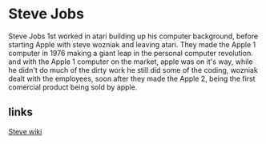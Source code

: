 # Steve Jobs

Steve Jobs 1st worked in atari building up his computer background, before starting Apple with steve wozniak and leaving atari. They made the Apple 1 computer in 1976 making a giant leap in the personal computer revolution. and with the Apple 1 computer on the market, apple was on it's way, while he didn't do much of the dirty work he still did some of the coding, wozniak dealt with the employees, soon after they made the Apple 2, being the first comercial product being sold by apple.

## links

[Steve wiki](https://en.wikipedia.org/wiki/Steve_Jobs)